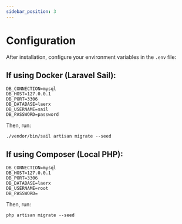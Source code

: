 ```yaml
---
sidebar_position: 3
---
```


# Configuration

After installation, configure your environment variables in the `.env` file:

## If using **Docker (Laravel Sail)**:

```env
DB_CONNECTION=mysql
DB_HOST=127.0.0.1
DB_PORT=3306
DB_DATABASE=laerx
DB_USERNAME=sail
DB_PASSWORD=password
```

Then, run:

```shell
./vendor/bin/sail artisan migrate --seed
```

## If using **Composer (Local PHP)**:

```env
DB_CONNECTION=mysql
DB_HOST=127.0.0.1
DB_PORT=3306
DB_DATABASE=laerx
DB_USERNAME=root
DB_PASSWORD=
```

Then, run:

```shell
php artisan migrate --seed
```
